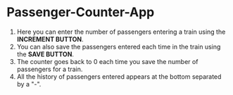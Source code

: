 # Passenger-Counter-App

1.  Here you can enter the number of passengers entering a train using the **INCREMENT BUTTON**.
2.  You can also save the passengers entered each time in the train using the **SAVE BUTTON**.
3.  The counter goes back to 0 each time you save the number of passengers for a train.
4.  All the history of passengers entered appears at the bottom separated by a "-".
